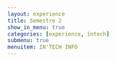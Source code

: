 ```yaml
---
layout: experience
title: Semestre 2
show_in_menu: true
categories: [experience, intech]
submenu: true
menuitem: IN'TECH INFO
---
```


